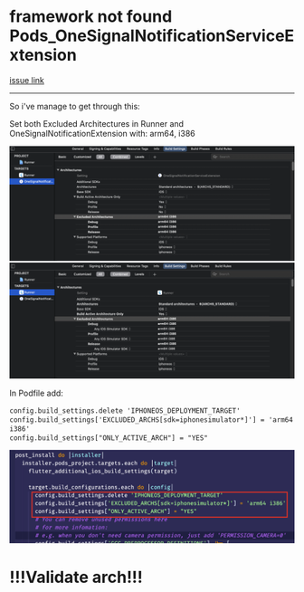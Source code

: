 # framework not found Pods_OneSignalNotificationServiceExtension

[issue link](https://github.com/OneSignal/OneSignal-Flutter-SDK/issues/472#issuecomment-979504776)

---

So i've manage to get through this:

Set both Excluded Architectures in Runner and OneSignalNotificationExtension with: arm64, i386

![ss](../../img/error-1.png)
![ss](../../img/error-2.png)

In Podfile add:

```
config.build_settings.delete 'IPHONEOS_DEPLOYMENT_TARGET' 
config.build_settings['EXCLUDED_ARCHS[sdk=iphonesimulator*]'] = 'arm64 i386' 
config.build_settings["ONLY_ACTIVE_ARCH"] = "YES"
```

![ss](../../img/error-3.png)


# !!!Validate arch!!! 
